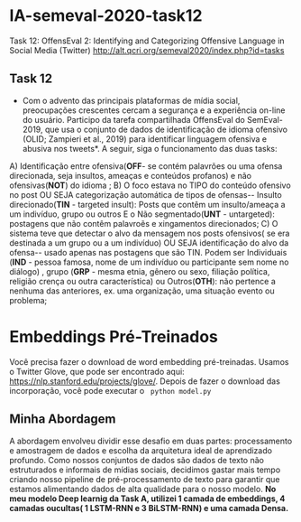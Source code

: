 # IA-semeval-2020-task12
Task 12: OffensEval 2: Identifying and Categorizing Offensive Language in Social Media (Twitter)
http://alt.qcri.org/semeval2020/index.php?id=tasks

## Task 12
* Com o advento das principais plataformas de mídia social, preocupações crescentes cercam a segurança e a experiência on-line do usuário. Participo da tarefa compartilhada OffensEval do SemEval-2019, que usa o conjunto de dados de identificação de idioma ofensivo (OLID; Zampieri et al., 2019) para identificar linguagem ofensiva e abusiva nos tweets*. A seguir, siga o funcionamento das duas tasks:

A) Identificação entre ofensiva(**OFF**- se contém palavrões ou uma ofensa direcionada, seja insultos, ameaças e conteúdos profanos) e não ofensivas(**NOT**) do idioma ;
B) O foco estava no TIPO do conteúdo ofensivo no post OU SEJA categorização automática de tipos de ofensas-- Insulto direcionado(**TIN** - targeted insult): Posts que contêm um insulto/ameaça a um indivíduo, grupo ou outros E o Não segmentado(**UNT** - untargeted): postagens que não contêm palavroẽs e xingamentos direcionados;
C) O sistema teve que detectar o alvo da mensagem nos posts ofensivos( se era destinada a um grupo ou a um indivíduo) OU SEJA identificação do alvo da ofensa-- usado apenas nas postagens que são TIN. Podem ser Individuais (**IND** - pessoa famosa, nome de um indivíduo ou participante sem nome no diálogo) , grupo (**GRP** - mesma etnia, gênero ou sexo, filiação política, religião crença ou outra característica) ou Outros(**OTH**): não pertence a nenhuma das anteriores, ex. uma organização, uma situação evento ou problema;


# Embeddings Pré-Treinados 
Você precisa fazer o download de word embedding pré-treinadas. Usamos o Twitter Glove, que pode ser encontrado aqui: https://nlp.stanford.edu/projects/glove/. Depois de fazer o download das incorporação, você pode executar o `` python model.py``

## Minha Abordagem
A abordagem envolveu dividir esse desafio em duas partes: processamento e amostragem de dados e escolha da arquitetura ideal de aprendizado profundo. Como nossos conjuntos de dados são dados de texto não estruturados e informais de mídias sociais, decidimos gastar mais tempo criando nosso pipeline de pré-processamento de texto para garantir que estamos alimentando dados de alta qualidade para o nosso modelo. **No meu modelo Deep learnig da Task A, utilizei 1 camada de embeddings, 4 camadas oucultas( 1 LSTM-RNN e 3 BiLSTM-RNN) e uma camada Densa.**

